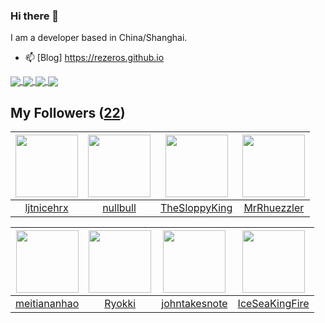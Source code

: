 ### Hi there 👋

  I am a developer based in China/Shanghai.
  
  - 📫 [Blog] https://rezeros.github.io
  
   <a href="https://github.com/rezeros/Jaxer">
<img align="center" src="https://github-readme-stats.vercel.app/api/pin/?username=rezeros&repo=Jaxer&title_color=fff&icon_color=79ff97&text_color=9f9f9f&bg_color=151515" />
  </a>
  <a href="https://github.com/rezeros/git">
<img align="center" src="https://github-readme-stats.vercel.app/api/pin/?username=rezeros&repo=git&title_color=fff&icon_color=79ff97&text_color=9f9f9f&bg_color=151515" />
  </a>
  <a href="https://github.com/rezeros/zerobox">
<img align="center" src="https://github-readme-stats.vercel.app/api/pin/?username=rezeros&repo=zerobox&title_color=fff&icon_color=79ff97&text_color=9f9f9f&bg_color=151515" />
  </a>

  <a href="https://github.com/rezeros/leetcode">
<img align="center" src="https://github-readme-stats.vercel.app/api/pin/?username=rezeros&repo=leetcode&title_color=fff&icon_color=79ff97&text_color=9f9f9f&bg_color=151515" />
  </a>



## My Followers ([22](https://github.com/ReZeroS?tab=followers))

| <img src="https://avatars.githubusercontent.com/u/36908291?v=4" width="100" height="100" /> | <img src="https://avatars.githubusercontent.com/u/28078734?v=4" width="100" height="100" /> | <img src="https://avatars.githubusercontent.com/u/47686772?v=4" width="100" height="100" /> | <img src="https://avatars.githubusercontent.com/u/71453807?v=4" width="100" height="100" /> |
| :-----------------------------------------------------------------------------------------: | :-----------------------------------------------------------------------------------------: | :-----------------------------------------------------------------------------------------: | :-----------------------------------------------------------------------------------------: |
|                         [ljtnicehrx](https://github.com/ljtnicehrx)                         |                           [nullbull](https://github.com/nullbull)                           |                      [TheSloppyKing](https://github.com/TheSloppyKing)                      |                        [MrRhuezzler](https://github.com/MrRhuezzler)                        |

| <img src="https://avatars.githubusercontent.com/u/87971889?v=4" width="100" height="100" /> | <img src="https://avatars.githubusercontent.com/u/64571933?v=4" width="100" height="100" /> | <img src="https://avatars.githubusercontent.com/u/29314819?v=4" width="100" height="100" /> | <img src="https://avatars.githubusercontent.com/u/34676280?v=4" width="100" height="100" /> |
| :-----------------------------------------------------------------------------------------: | :-----------------------------------------------------------------------------------------: | :-----------------------------------------------------------------------------------------: | :-----------------------------------------------------------------------------------------: |
|                       [meitiananhao](https://github.com/meitiananhao)                       |                             [Ryokki](https://github.com/Ryokki)                             |                      [johntakesnote](https://github.com/johntakesnote)                      |                     [IceSeaKingFire](https://github.com/IceSeaKingFire)                     |
